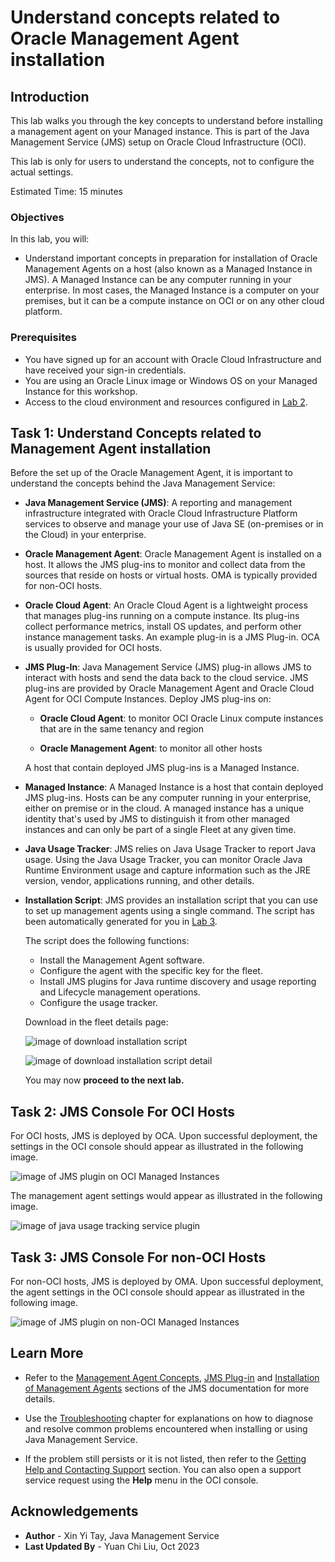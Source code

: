 # Understand concepts related to Oracle Management Agent installation

## Introduction

This lab walks you through the key concepts to understand before installing a management agent on your Managed instance. This is part of the Java Management Service (JMS) setup on Oracle Cloud Infrastructure (OCI).

This lab is only for users to understand the concepts, not to configure the actual settings.

Estimated Time: 15 minutes

### Objectives

In this lab, you will:

- Understand important concepts in preparation for installation of Oracle Management Agents on a host (also known as a Managed Instance in JMS). A Managed Instance can be any computer running in your enterprise. In most cases, the Managed Instance is a computer on your premises, but it can be a compute instance on OCI or on any other cloud platform.

### Prerequisites
- You have signed up for an account with Oracle Cloud Infrastructure and have received your sign-in credentials.
- You are using an Oracle Linux image or Windows OS on your Managed Instance for this workshop.
- Access to the cloud environment and resources configured in [Lab 2](?lab=set-up-oci-for-jms).

## Task 1: Understand Concepts related to Management Agent installation

Before the set up of the Oracle Management Agent, it is important to understand the concepts behind the Java Management Service:

- **Java Management Service (JMS)**: A reporting and management infrastructure integrated with Oracle Cloud Infrastructure Platform services to observe and manage your use of Java SE (on-premises or in the Cloud) in your enterprise.

- **Oracle Management Agent**: Oracle Management Agent is installed on a host. It allows the JMS plug-ins to monitor and collect data from the sources that reside on hosts or virtual hosts. OMA is typically provided for non-OCI hosts.

- **Oracle Cloud Agent**: An Oracle Cloud Agent is a lightweight process that manages plug-ins running on a compute instance. Its plug-ins collect performance metrics, install OS updates, and perform other instance management tasks. An example plug-in is a JMS Plug-in. OCA is usually provided for OCI hosts.

- **JMS Plug-In**: Java Management Service (JMS) plug-in allows JMS to interact with hosts and send the data back to the cloud service. JMS plug-ins are provided by Oracle Management Agent and Oracle Cloud Agent for OCI Compute Instances.
Deploy JMS plug-ins on:

    * **Oracle Cloud Agent**: to monitor OCI Oracle Linux compute instances that are in the same tenancy and region

    * **Oracle Management Agent**: to monitor all other hosts

  A host that contain deployed JMS plug-ins is a Managed Instance.

- **Managed Instance**: A Managed Instance is a host that contain deployed JMS plug-ins. Hosts can be any computer running in your enterprise, either on premise or in the cloud. A managed instance has a unique identity that's used by JMS to distinguish it from other managed instances and can only be part of a single Fleet at any given time.

- **Java Usage Tracker**: JMS relies on Java Usage Tracker to report Java usage. Using the Java Usage Tracker, you can monitor Oracle Java Runtime Environment usage and capture information such as the JRE version, vendor, applications running, and other details.

- **Installation Script**: JMS provides an installation script that you can use to set up management agents using a single command. The script has been automatically generated for you in [Lab 3](?lab=setup-a-fleet).

  The script does the following functions:
    - Install the Management Agent software.
    - Configure the agent with the specific key for the fleet.
    - Install JMS plugins for Java runtime discovery and usage reporting and Lifecycle management operations.
    - Configure the usage tracker.

  Download in the fleet details page:

  ![image of download installation script](images/fleet-details-download-script.png)

  ![image of download installation script detail](images/fleet-details-download-script-detail.png)

  You may now **proceed to the next lab.**

## Task 2: JMS Console For OCI Hosts

For OCI hosts, JMS is deployed by OCA. Upon successful deployment, the settings in the OCI console should appear as illustrated in the following image.

![image of JMS plugin on OCI Managed Instances](images/jms-plugin-oci.png)

The management agent settings would appear as illustrated in the following image.

![image of java usage tracking service plugin](images/java-usage-tracking-service-plugin.png)

## Task 3: JMS Console For non-OCI Hosts

For non-OCI hosts, JMS is deployed by OMA. Upon successful deployment, the agent settings in the OCI console should appear as illustrated in the following image.

![image of JMS plugin on non-OCI Managed Instances](images/jms-plugin-non-oci.png)

## Learn More

* Refer to the [Management Agent Concepts](https://docs.oracle.com/en-us/iaas/management-agents/doc/you-begin.html),
  [JMS Plug-in](https://docs.oracle.com/en-us/iaas/jms/doc/management-agent.html#AJSUG-GUID-7BC69124-4807-4D79-B89B-2605D7EE9E71) and [Installation of Management Agents](https://docs.oracle.com/en-us/iaas/management-agents/doc/install-management-agent-chapter.html) sections of the JMS documentation for more details.

* Use the [Troubleshooting](https://docs.oracle.com/en-us/iaas/jms/doc/troubleshooting.html#GUID-2D613C72-10F3-4905-A306-4F2673FB1CD3) chapter for explanations on how to diagnose and resolve common problems encountered when installing or using Java Management Service.

* If the problem still persists or it is not listed, then refer to the [Getting Help and Contacting Support](https://docs.oracle.com/en-us/iaas/Content/GSG/Tasks/contactingsupport.htm) section. You can also open a support service request using the **Help** menu in the OCI console.


## Acknowledgements

- **Author** - Xin Yi Tay, Java Management Service
- **Last Updated By** - Yuan Chi Liu, Oct 2023